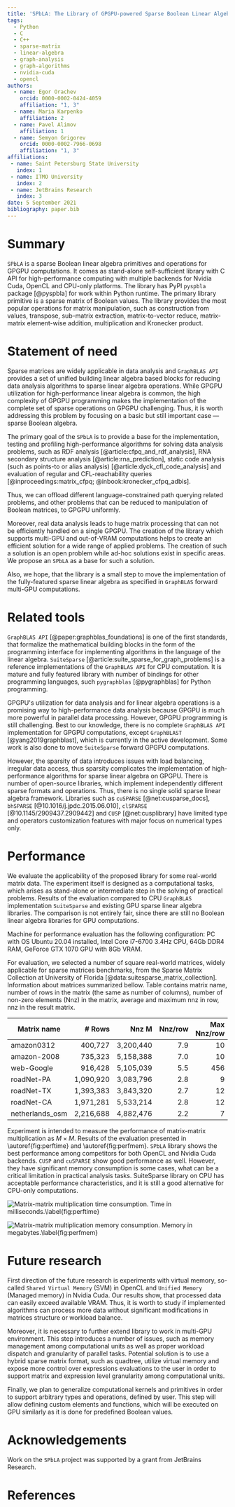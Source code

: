 ```yaml
---
title: 'SPbLA: The Library of GPGPU-powered Sparse Boolean Linear Algebra Operations'
tags:
  - Python
  - C
  - C++
  - sparse-matrix
  - linear-algebra
  - graph-analysis
  - graph-algorithms
  - nvidia-cuda
  - opencl
authors:
  - name: Egor Orachev
    orcid: 0000-0002-0424-4059
    affiliation: "1, 3"
  - name: Maria Karpenko
    affiliation: 2
  - name: Pavel Alimov
    affiliation: 1
  - name: Semyon Grigorev
    orcid: 0000-0002-7966-0698
    affiliation: "1, 3"    
affiliations:
 - name: Saint Petersburg State University
   index: 1
 - name: ITMO University
   index: 2
 - name: JetBrains Research
   index: 3
date: 5 September 2021
bibliography: paper.bib
---
```


# Summary

`SPbLA` is a sparse Boolean linear algebra primitives and operations
for GPGPU computations. It comes as stand-alone self-sufficient 
library with C API for high-performance computing with multiple backends
for Nvidia Cuda, OpenCL and CPU-only platforms. The library has 
PyPI `pyspbla` package [@pyspbla] for work within Python runtime. 
The primary library primitive is a sparse matrix of Boolean values. The library 
provides the most popular operations for matrix manipulation, such as 
construction from values, transpose, sub-matrix extraction, matrix-to-vector 
reduce, matrix-matrix element-wise addition, multiplication and Kronecker product.  


# Statement of need

Sparse matrices are widely applicable in data analysis and `GraphBLAS API` provides a set 
of unified building linear algebra based blocks for reducing data analysis algorithms to 
sparse linear algebra operations. While GPGPU utilization for high-performance linear algebra is common, 
the high complexity of GPGPU programming makes the implementation of the complete set of sparse operations on GPGPU challenging. 
Thus, it is worth addressing this problem by focusing on a basic but still important case — sparse Boolean algebra.

The primary goal of the `SPbLA` is to provide a base for the implementation, 
testing and profiling high-performance algorithms for solving data analysis problems, 
such as RDF analysis [@article:cfpq_and_rdf_analysis], 
RNA secondary structure analysis [@article:rna_prediction], 
static code analysis (such as points-to or alias analysis) [@article:dyck_cfl_code_analysis] 
and evaluation of regular and CFL-reachability queries [@inproceedings:matrix_cfpq; @inbook:kronecker_cfpq_adbis]. 

Thus, we can offload different language-constrained path querying related problems, 
and other problems that can be reduced to manipulation of Boolean matrices, to GPGPU uniformly. 

Moreover, real data analysis leads to huge matrix processing that can not be efficiently 
handled on a single GPGPU. The creation of the library which supports multi-GPU and 
out-of-VRAM computations helps to create an efficient solution for a wide range of applied problems. 
The creation of such a solution is an open problem while ad-hoc solutions exist in specific areas. 
We propose an `SPbLA` as a base for such a solution.

Also, we hope, that the library is a small step to move the implementation of 
the fully-featured sparse linear algebra as specified in `GraphBLAS` forward multi-GPU computations.


# Related tools

`GraphBLAS API` [@paper:graphblas_foundations] is one of the first standards, that
formalize the mathematical building blocks in the form of the programming interface
for implementing algorithms in the language of the linear algebra. 
`SuiteSparse` [@article:suite_sparse_for_graph_problems] is a reference implementations
of the `GraphBLAS API` for CPU computation. It is mature and fully featured library
with number of bindings for other programming languages, such `pygraphblas` [@pygraphblas] 
for Python programming.

GPGPU's utilization for data analysis and for linear algebra operations is a promising 
way to high-performance data analysis because GPGPU is much more powerful in parallel
data processing. However, GPGPU programming is still challenging.
Best to our knowledge, there is no complete `GraphBLAS API` implementation for GPGPU
computations, except `GraphBLAST` [@yang2019graphblast], which is currently in the
active development. Some work is also done to move `SuiteSparse` forward GPGPU computations.

However, the sparsity of data introduces issues with load balancing, irregular data access, 
thus sparsity complicates the implementation of high-performance algorithms for 
sparse linear algebra on GPGPU. There is number of open-source libraries,
which implement independently different sparse formats and operations.
Thus, there is no single solid sparse linear algebra framework.
Libraries such as `cuSPARSE` [@net:cusparse_docs], `bhSPARSE` [@10.1016/j.jpdc.2015.06.010], 
`clSPARSE` [@10.1145/2909437.2909442] and `CUSP` [@net:cusplibrary] have limited type 
and operators customization features with major focus on numerical types only.


# Performance

We evaluate the applicability of the proposed library for some real-world matrix data.
The experiment itself is designed as a computational tasks, 
which arises as stand-alone or intermediate step in the solving of practical problems.
Results of the evaluation compared to CPU `GraphBLAS` implementation `SuiteSparse` 
and existing GPU sparse linear algebra libraries. The comparison is not entirely fair,
since there are still no Boolean linear algebra libraries for GPU computations.

Machine for performance evaluation has the following configuration:
PC with OS Ubuntu 20.04 installed, Intel Core i7-6700 3.4Hz CPU, 64Gb DDR4 RAM,
GeForce GTX 1070 GPU with 8Gb VRAM.

For evaluation, we selected a number of square real-world matrices,
widely applicable for sparse matrices benchmarks, from the Sparse Matrix Collection 
at University of Florida [@data:suitesparse_matrix_collection]. Information about matrices summarized bellow. 
Table contains matrix name, number of rows in the matrix (the same as number of columns),
number of non-zero elements (Nnz) in the matrix, average and maximum nnz in row, nnz in the result matrix.

| Matrix name     | # Rows      | Nnz M       | Nnz/row   | Max Nnz/row | Nnz M^2     |
|---              |---:         |---:         |---:       |---:         |---:         |
| amazon0312      | 400,727     | 3,200,440   | 7.9       | 10          | 14,390,544  |
| amazon-2008     | 735,323     | 5,158,388   | 7.0       | 10          | 25,366,745  |
| web-Google      | 916,428     | 5,105,039   | 5.5       | 456         | 29,710,164  |
| roadNet-PA      | 1,090,920   | 3,083,796   | 2.8       | 9           | 7,238,920   |
| roadNet-TX	  | 1,393,383   | 3,843,320   | 2.7       | 12          | 8,903,897   |
| roadNet-CA	  | 1,971,281   | 5,533,214   | 2.8       | 12          | 12,908,450  |
| netherlands_osm | 2,216,688   | 4,882,476   | 2.2       | 7           | 8,755,758   |

Experiment is intended to measure the performance of matrix-matrix multiplication as $M \times M$.
Results of the evaluation presented in \autoref{fig:perftime} and \autoref{fig:perfmem}.
`SPbLA` library shows the best performance among competitors for both OpenCL and Nvidia Cuda backends.
`CUSP` and `cuSPARSE` show good performance as well. However, they have significant
memory consumption is some cases, what can be a critical limitation in practical analysis tasks.
SuiteSparse library on CPU has acceptable performance characteristics, and it is still a 
good alternative for CPU-only computations.

![Matrix-matrix multiplication time consumption. Time in milliseconds.\label{fig:perftime}](perf-time.png)

![Matrix-matrix multiplication memory consumption. Memory in megabytes.\label{fig:perfmem}](perf-mem.png)


# Future research

First direction of the future research is experiments with virtual memory, 
so-called `Shared Virtual Memory` (SVM) in OpenCL and `Unified Memory` (Managed memory) in Nvidia Cuda.
Our results show, that processed data can easily exceed available VRAM. 
Thus, it is worth to study if implemented algorithms can process more
data without significant modifications in matrices structure or workload balance.

Moreover, it is necessary to further extend library to work in multi-GPU environment.
This step introduces a number of issues, such as memory management among computational
units as well as proper workload dispatch and granularity of parallel tasks.
Potential solution is to use a hybrid sparse matrix format, such as quadtree,
utilize virtual memory and expose more control over expressions evaluations to the 
user in order to support matrix and expression level granularity among computational units. 

Finally, we plan to generalize computational kernels and primitives in order to
support arbitrary types and operations, defined by user. This step will allow
defining custom elements and functions, which will be executed on
GPU similarly as it is done for predefined Boolean values. 


# Acknowledgements

Work on the `SPbLA` project was supported by a grant from JetBrains Research.


# References